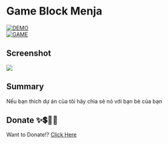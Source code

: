# Game Block Menja

<div>
    <a href="https://codepen.io/truongvy-06/pen/poZJKOJ" target="blank"><img align="center" src="https://img.shields.io/badge/DEMO-006fff?style=for-the-badge&logo=codepen&logoColor=white" alt="DEMO"/></a>
    <div>
    <a href="https://truongvy-06.github.io/game-block.menja/" target="blank"><img align="center" src="https://img.shields.io/badge/GAME-000000?style=for-the-badge&logo=github&logoColor=white" alt="GAME"/></a>

## Screenshot

![](https://i.imgur.com/LyUTcvp.png)

## Summary

Nếu bạn thích dự án của tôi hãy chia sẻ nó với bạn bè của bạn
## Donate ✨💲🤝💖
Want to Donate!? [Click Here](https://github.com/truongvy-06/truongvy-06/blob/7cf22a1eeb7c00742740d743fb8d2ee6eb607156/DONATE.md) 

